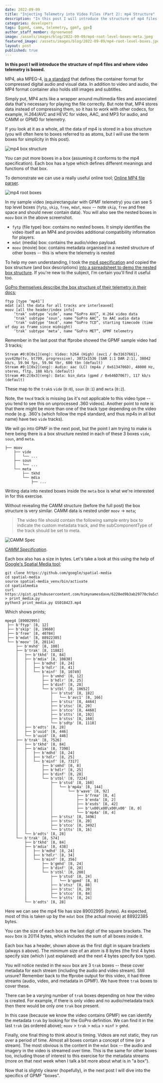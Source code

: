 ```yaml
---
date: 2022-09-09
title: "Injecting Telemetry into Video Files (Part 2): mp4 Structure"
description: "In this post I will introduce the structure of mp4 files and where video telemetry is boxed."
categories: developers
tags: [gpmd, camm, telemetry, gpmf, gpx]
author_staff_member: dgreenwood
image: /assets/images/blog/2022-09-09/mp4-root-level-boxes-meta.jpeg
featured_image: /assets/images/blog/2022-09-09/mp4-root-level-boxes.jpeg
layout: post
published: true
---
```


**In this post I will introduce the structure of mp4 files and where video telemetry is boxed.**

MP4, aka MPEG-4, [is a standard](https://www.iso.org/obp/ui/#iso:std:iso-iec:14496:-14:ed-3:v1:en) that defines the container format for compressed digital audio and visual data. In addition to video and audio, the MP4 format container also holds still images and subtitles.

Simply put, MP4 acts like a wrapper around multimedia files and associated data that's necessary for playing the file correctly. But note that, MP4 stores data instead of compressing them, so it has to work with other codecs, for example, H.264/AVC and HEVC for video, AAC, and MP3 for audio, and CAMM or GPMD for telemetry.

If you look at it as a whole, all the data of mp4 is stored in a box structure (you will often here to boxes referred to as atoms, but I will use the term boxes for simplicity in this post).

<img class="img-fluid" src="/assets/images/blog/2022-09-09/mp4-box-structure.png" alt="mp4 box structure" title="mp4 box structure" />

You can put more boxes in a box (assuming it conforms to the mp4 specification). Each box has a type which defines different meanings and functions of that box.

To demonstrate we can use a really useful online tool; [Online MP4 file parser](https://www.onlinemp4parser.com/).

<img class="img-fluid" src="/assets/images/blog/2022-09-09/mp4-root-level-boxes.jpeg" alt="mp4 root boxes" title="mp4 root boxes" />

In my sample video (equirectangular with GPMF telemetry) you can see 5 top level boxes (`fytp`, `skip`, `free`, `mdat`, `moov` -- note `skip`, `free` and free space and should never contain data). You will also see the nested boxes in `moov` box in the above screenshot.

* `fytp` (file type) box: contains no nested boxes. It simply identifies the video itself as an MP4 and provides additional compatibility information for players.
* `mdat` (media) box: contains the audio/video payload.
* `moov` (movie) box: contains metadata organised in a nested structure of other boxes -- this is where the telemetry is nested

To help my own understanding, I took the [mp4 specification](https://drive.google.com/file/d/1ZdSwSrFzjXeL-6Syw1PjLsyYSln09mPh/view?usp=share_link) and copied the box structure (and box descriptions) [into a spreadsheet to demo the nested box structure](https://docs.google.com/spreadsheets/d/1QDWCgIl2nnM65IfzSnqk_igMd1jeJCTT0rJFD5MdPfs/edit?usp=sharing). If you're new to the subject, I'm certain you'll find it useful too.

[GoPro themselves describe the box structure of their telemetry in their docs](https://github.com/gopro/gpmf-parser/blob/main/docs/README.md#gopros-mp4-structure);

```
ftyp [type ‘mp41’]
mdat [all the data for all tracks are interleaved]
moov [all the header/index info]
    ‘trak’ subtype ‘vide’, name “GoPro AVC”, H.264 video data 
    ‘trak’ subtype ‘soun’, name “GoPro AAC”, to AAC audio data
    ‘trak’ subtype ‘tmcd’, name “GoPro TCD”, starting timecode (time of day as frame since midnight)
    ‘trak’ subtype ‘meta’, name “GoPro MET”, GPMF telemetry
```

Remember in the last post that ffprobe showed the GPMF sample video had 3 tracks;

```
Stream #0:0[0x1](eng): Video: h264 (High) (avc1 / 0x31637661), yuv420p(tv, bt709, progressive), 3072x1536 [SAR 1:1 DAR 2:1], 38042 kb/s, 59.94 fps, 59.94 tbr, 600 tbn (default)
Stream #0:1[0x2](eng): Audio: aac (LC) (mp4a / 0x6134706D), 48000 Hz, stereo, fltp, 188 kb/s (default)
Stream #0:2[0x3](eng): Data: bin_data (gpmd / 0x646D7067), 117 kb/s (default)
```

These map to the `trak`s `vide` (`0:0`), `soun` (`0:1`) and `meta` (`0:2`). 

Note, the `tmcd` track is missing (as it's not applicable to this video type -- you tend to see this on unprocessed .360 videos). Another point to note is that there might be more than one of the track type depending on the video mode (e.g. .360's (which follow the mp4 standard, and thus mp4s in all but name) have two `vide` tracks).

We will go into GPMF in the next post, but the point I am trying to make is here being there is a box structure nested in each of these 3 boxes `vide`, `soun`, and `meta`.

```
├── moov
    ├── vide
    │   └── ...
    ├── soun
    │   └── ...
    └── meta
        ├── tkhd
        └── mdia
            ├── ...
```

Writing data into nested boxes inside the `meta` box is what we're interested in for this exercise.

Without revealing the CAMM structure (before the full post) the box structure is very similar. CAMM data is nested under `moov` -> `meta`;

> The video file should contain the following sample entry box to indicate the custom metadata track, and the subComponentType of the track should be set to meta.

<img class="img-fluid" src="/assets/images/blog/2022-09-09/Camera-Motion-Metadata-Spec-Street-View-Publish-API-Google-Developers.jpeg" alt="CAMM Spec" title="CAMM Spec" />

_[CAMM Specification](https://developers.google.com/streetview/publish/camm-spec)._

Each box also has a size in bytes. Let's take a look at this using the help of [Google's Spatial Media tool](https://github.com/google/spatial-media/tree/master/spatialmedia);

```shell
git clone https://github.com/google/spatial-media
cd spatial-media
source spatial-media_venv/bin/activate
cd spatialmedia
curl https://gist.githubusercontent.com/himynamesdave/6220ed9b3ab29770c9a5c9019da470e7/raw/0e77d28cc3a00d1f6c801ad01d91c09ce0c13610/print_media.py > print_media.py
python3 print_media.py GS018423.mp4 
```

Which shows prints;

```
mpeg4 [89002995]
 ├── b'ftyp' [8, 12]
 ├── b'skip' [8, 19660]
 ├── b'free' [8, 40784]
 ├── b'mdat' [8, 88922385]
 └── b'moov' [8, 20114]
     ├── b'mvhd' [8, 100]
     ├── b'trak' [8, 11882]
     │   ├── b'tkhd' [8, 84]
     │   ├── b'mdia' [8, 10838]
     │   │   ├── b'mdhd' [8, 24]
     │   │   ├── b'hdlr' [8, 41]
     │   │   └── b'minf' [8, 10749]
     │   │       ├── b'vmhd' [8, 12]
     │   │       ├── b'hdlr' [8, 25]
     │   │       ├── b'dinf' [8, 28]
     │   │       └── b'stbl' [8, 10652]
     │   │           ├── b'stsd' [8, 182]
     │   │           │   └── b'avc1' [8, 166]
     │   │           ├── b'stsz' [8, 4464]
     │   │           ├── b'stsc' [8, 20]
     │   │           ├── b'stco' [8, 4460]
     │   │           ├── b'stts' [8, 192]
     │   │           ├── b'stss' [8, 160]
     │   │           └── b'sdtp' [8, 1118]
     │   ├── b'edts' [8, 28]
     │   ├── b'uuid' [8, 446]
     │   └── b'uuid' [8, 446]
     ├── b'trak' [8, 7526]
     │   ├── b'tkhd' [8, 84]
     │   ├── b'mdia' [8, 7390]
     │   │   ├── b'mdhd' [8, 24]
     │   │   ├── b'hdlr' [8, 25]
     │   │   └── b'minf' [8, 7317]
     │   │       ├── b'smhd' [8, 8]
     │   │       ├── b'hdlr' [8, 25]
     │   │       ├── b'dinf' [8, 28]
     │   │       └── b'stbl' [8, 7224]
     │   │           ├── b'stsd' [8, 160]
     │   │           │   └── b'mp4a' [8, 144]
     │   │           │       └── b'wave' [8, 92]
     │   │           │           ├── b'frma' [8, 4]
     │   │           │           ├── b'enda' [8, 2]
     │   │           │           ├── b'esds' [8, 42]
     │   │           │           ├── b'\x00\x00\x00\x00' [8, 0]
     │   │           │           └── b'mp4a' [8, 4]
     │   │           ├── b'stsz' [8, 3496]
     │   │           ├── b'stsc' [8, 20]
     │   │           ├── b'stco' [8, 3492]
     │   │           └── b'stts' [8, 16]
     │   └── b'edts' [8, 28]
     └── b'trak' [8, 574]
         ├── b'tkhd' [8, 84]
         ├── b'mdia' [8, 438]
         │   ├── b'mdhd' [8, 24]
         │   ├── b'hdlr' [8, 34]
         │   └── b'minf' [8, 356]
         │       ├── b'gmhd' [8, 24]
         │       ├── b'dinf' [8, 28]
         │       └── b'stbl' [8, 280]
         │           ├── b'stsd' [8, 24]
         │           │   └── b'gpmd' [8, 8]
         │           ├── b'stsz' [8, 88]
         │           ├── b'stsc' [8, 20]
         │           ├── b'stco' [8, 84]
         │           └── b'stts' [8, 24]
         └── b'edts' [8, 28]
```

Here we can see the mp4 file has size 89002995 (bytes). As expected, most of this is taken up by the `mdat` box (the actual movie) at 88922385 bytes.

You can the size of each box as the last digit of the square brackets. The `moov` box is 20114 bytes, which includes the sum of all boxes inside it.

Each box has a header, shown above as the first digit in square brackets (always `8` above). The minimum size of an atom is 8 bytes (the first 4 bytes specify size (which I just explained) and the next 4 bytes specify box type).

You will notice nested in the `moov` box are 3 `trak` boxes -- these cover metadata for each stream (including the audio and video stream). Still unsure? Remember back to the ffprobe output for this video, it had three streams (audio, video, and metadata in GPMF). We have three `trak` boxes to cover these.

There can be a varying number of `trak` boxes depending on how the video is created. For example, if there is only video and no audio/metadata track then there would be only one `trak` box present.

In this case (because we know the video contains GPMF) we can identify the metadata `trak` by looking for the GoPro definition. We can find it in the last `trak` (as ordered above); `moov` > `trak` > `mdia` > `minf` > `gmhd`.

Finally, one final thing to think about is timing. Videos are not static, they run over a period of time. Almost all boxes contain a concept of time (or a stream). The most obvious is the content in the `mdat` box -- the audio and imagery in the video is streamed over time. This is the same for other boxes too, including those of interest to this exercise for the metadata streams (more on that next week when I talk a bit more about what is in "a box").

Now that is slightly clearer (hopefully), in the next post I will dive into the specifics of GPMF "boxes".